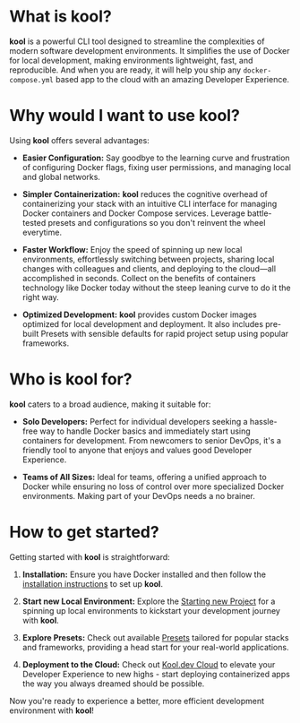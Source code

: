 # What is kool?

**kool** is a powerful CLI tool designed to streamline the complexities of modern software development environments. It simplifies the use of Docker for local development, making environments lightweight, fast, and reproducible. And when you are ready, it will help you ship any `docker-compose.yml` based app to the cloud with
an amazing Developer Experience.

# Why would I want to use kool?

Using **kool** offers several advantages:

- **Easier Configuration:** Say goodbye to the learning curve and frustration of configuring Docker flags, fixing user permissions, and managing local and global networks.

- **Simpler Containerization:** **kool** reduces the cognitive overhead of containerizing your stack with an intuitive CLI interface for managing Docker containers and Docker Compose services. Leverage battle-tested presets and configurations so you don't reinvent the wheel everytime.

- **Faster Workflow:** Enjoy the speed of spinning up new local environments, effortlessly switching between projects, sharing local changes with colleagues and clients, and deploying to the cloud—all accomplished in seconds. Collect on the benefits of containers technology like Docker today without the steep leaning curve to do it the right way.

- **Optimized Development:** **kool** provides custom Docker images optimized for local development and deployment. It also includes pre-built Presets with sensible defaults for rapid project setup using popular frameworks.

# Who is kool for?

**kool** caters to a broad audience, making it suitable for:

- **Solo Developers:** Perfect for individual developers seeking a hassle-free way to handle Docker basics and immediately start using containers for development. From newcomers to senior DevOps, it's a friendly tool to anyone that enjoys and values good Developer Experience.

- **Teams of All Sizes:** Ideal for teams, offering a unified approach to Docker while ensuring no loss of control over more specialized Docker environments. Making part of your DevOps needs a no brainer.

# How to get started?

Getting started with **kool** is straightforward:

1. **Installation:** Ensure you have Docker installed and then follow the [installation instructions](2-Installation.md) to set up **kool**.

2. **Start new Local Environment:** Explore the [Starting new Project](4-Starting-new-project.md) for a spinning up local environments to kickstart your development journey with **kool**.

3. **Explore Presets:** Check out available [Presets](https://kool.dev/docs/getting-started/available-presets) tailored for popular stacks and frameworks, providing a head start for your real-world applications.

4. **Deployment to the Cloud:** Check out [Kool.dev Cloud](https://kool.dev/cloud) to elevate your Developer Experience to new highs - start deploying containerized apps the way you always dreamed should be possible.

Now you're ready to experience a better, more efficient development environment with **kool**!
